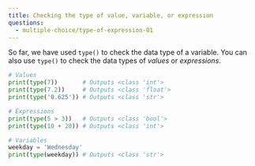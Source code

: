 ```yaml
---
title: Checking the type of value, variable, or expression
questions:
  - multiple-choice/type-of-expression-01
---
```


So far, we have used `type()` to check the data type of a variable. You can also use `type()` to check the data types of _values_ or _expressions_.

```python
# Values
print(type(7))       # Outputs <class 'int'>
print(type(7.2))     # Outputs <class 'float'>
print(type('0.625')) # Outputs <class 'str'>

# Expressions
print(type(5 > 3))   # Outputs <class 'bool'>
print(type(10 + 20)) # Outputs <class 'int'>

# Variables
weekday = 'Wednesday'
print(type(weekday)) # Outputs <class 'str'>
```
